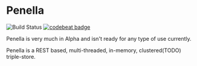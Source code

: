 # Penella
![Build Status](https://api.travis-ci.org/alisle/Penella.png)
[![codebeat badge](https://codebeat.co/badges/8ae85845-ae2a-483f-ac40-09c94bd1e4e9)](https://codebeat.co/projects/github-com-alisle-penella)

Penella is very much in Alpha and isn't ready for any type of use currently.

Penella is a REST based, multi-threaded, in-memory, clustered(TODO) triple-store.
